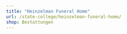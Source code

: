 ```yaml
---
title: "Heinzelman Funeral Home"
url: /state-college/heinzelman-funeral-home/
shop: Bestattungen
---
```

